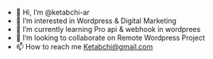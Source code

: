 - 👋 Hi, I’m @ketabchi-ar
- 👀 I’m interested in Wordpress & Digital Marketing
- 🌱 I’m currently learning Pro api & webhook in wordprees
- 💞️ I’m looking to collaborate on Remote Wordpress Project
- 📫 How to reach me Ketabchi@gmail.com

<!---
ketabchi-ar/ketabchi-ar is a ✨ special ✨ repository because its `README.md` (this file) appears on your GitHub profile.
You can click the Preview link to take a look at your changes.
--->
